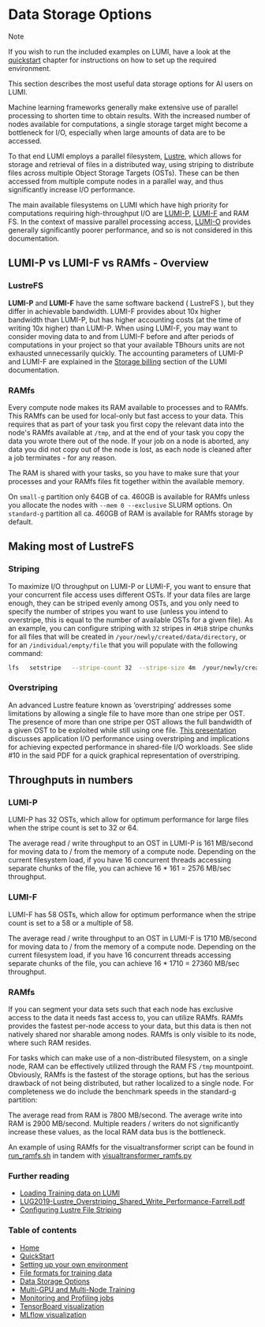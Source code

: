 # Data Storage Options

> [!NOTE]  
> If you wish to run the included examples on LUMI, have a look at the [quickstart](../quickstart/README.md) chapter for instructions on how to set up the required environment.

This section describes the most useful data storage options for AI users on LUMI.

Machine learning frameworks generally make extensive use of parallel processing to shorten time to obtain results. With the increased number of nodes available for computations, a single storage target might become a bottleneck for I/O, especially when large amounts of data are to be accessed.

To that end LUMI employs a parallel filesystem, [Lustre](https://docs.lumi-supercomputer.eu/storage/parallel-filesystems/lustre/), which allows for storage and retrieval of files in a distributed way, using striping to distribute files across multiple Object Storage Targets (OSTs). These can be then accessed from multiple compute nodes in a parallel way, and thus significantly increase I/O performance.

The main available filesystems on LUMI which have high priority for computations requiring high-throughput I/O are [LUMI-P](https://docs.lumi-supercomputer.eu/storage/parallel-filesystems/lumip/), [LUMI-F](https://docs.lumi-supercomputer.eu/storage/parallel-filesystems/lumif/) and RAM FS. In the context of massive parallel processing access, [LUMI-O](https://docs.lumi-supercomputer.eu/storage/lumio/) provides generally significantly poorer performance, and so is not considered in this documentation.

## LUMI-P vs LUMI-F vs RAMfs - Overview
### LustreFS
**LUMI-P** and **LUMI-F** have the same software backend ( LustreFS ), but they differ in achievable bandwidth. LUMI-F provides about 10x higher bandwidth than LUMI-P, but has higher accounting costs (at the time of writing 10x higher) than LUMI-P. When using LUMI-F, you may want to consider moving data to and from LUMI-F before and after periods of computations in your project so that your available TBhours units are not exhausted unnecessarily quickly. The accounting parameters of LUMI-P and LUMI-F are explained in the [Storage billing](https://docs.lumi-supercomputer.eu/runjobs/lumi_env/billing/#storage-billing) section of the LUMI documentation.

### RAMfs
Every compute node makes its RAM available to processes and to RAMfs. This RAMfs can be used for local-only but fast access to your data. This requires that as part of your task you first copy the relevant data into the node's RAMfs available at `/tmp`, and at the end of your task you copy the data you wrote there out of the node. If your job on a node is aborted, any data you did not copy out of the node is lost, as each node is cleaned after a job terminates - for any reason.

The RAM is shared with your tasks, so you have to make sure that your processes and your RAMfs files fit together within the available memory.

On `small-g` partition only 64GB of ca. 460GB is available for RAMfs unless you allocate the nodes with `--mem 0 --exclusive` SLURM options. On `standard-g` partition all ca. 460GB of RAM is available for RAMfs storage by default. 

## Making most of LustreFS 
### Striping
To maximize I/O throughput on LUMI-P or LUMI-F, you want to ensure that your concurrent file access uses different OSTs. If your data files are large enough, they can be striped evenly among OSTs, and you only need to specify the number of stripes you want to use (unless you intend to overstripe, this is equal to the number of available OSTs for a given file). As an example, you can configure striping with `32` stripes in `4MiB` stripe chunks for all files that will be created in `/your/newly/created/data/directory`, or for an `/individual/empty/file` that you will populate with the following command:
``` bash
lfs   setstripe   --stripe-count 32  --stripe-size 4m  /your/newly/created/data/directory   /individual/empty/file
```

### Overstriping
An advanced Lustre feature known as ‘overstriping’ addresses some limitations by allowing a single file to have more than one stripe per OST. The presence of more than one stripe per OST allows the full bandwidth of a given OST to be exploited while still using one file. [This presentation](https://wiki.lustre.org/images/b/b3/LUG2019-Lustre_Overstriping_Shared_Write_Performance-Farrell.pdf) discusses application I/O performance using overstriping and implications for achieving expected performance in shared-file I/O workloads. See slide #10 in the said PDF for a quick graphical representation of overstriping.

## Throughputs in numbers
### LUMI-P
LUMI-P has 32 OSTs, which allow for optimum performance for large files when the stripe count is set to 32 or 64.

The average read / write throughput to an OST in LUMI-P is 161 MB/second for moving data to / from the memory of a compute node. Depending on the current filesystem load, if you have 16 concurrent threads accessing separate chunks of the file, you can achieve 16 * 161 = 2576 MB/sec throughput.


### LUMI-F
LUMI-F has 58 OSTs, which allow for optimum performance when the stripe count is set to a 58 or a multiple of 58.

The average read / write throughput to an OST in LUMI-F is 1710 MB/second for moving data to / from the memory of a compute node. Depending on the current filesystem load, if you have 16 concurrent threads accessing separate chunks of the file, you can achieve 16 * 1710 = 27360 MB/sec throughput.


### RAMfs
If you can segment your data sets such that each node has exclusive access to the data it needs fast access to, you can utilize RAMfs. RAMfs provides the fastest per-node access to your data, but this data is then not natively shared nor sharable among nodes. RAMfs is only visible to its node, where such RAM resides.

For tasks which can make use of a non-distributed filesystem, on a single node, RAM can be effectively utilized through the RAM FS `/tmp` mountpoint. Obviously, RAMfs is the fastest of the storage options, but has the serious drawback of not being distributed, but rather localized to a single node. For completeness we do include the benchmark speeds in the standard-g partition:

The average read from RAM is 7800 MB/second. The average write into RAM is 2900 MB/second. Multiple readers / writers do not significantly increase these values, as the local RAM data bus is the bottleneck.

An example of using RAMfs for the visualtransformer script can be found in [run_ramfs.sh](run_ramfs.sh) in tandem with [visualtransformer_ramfs.py](visualtransformer_ramfs.py)


### Further reading
 - [Loading Training data on LUMI](https://462000265.lumidata.eu/ai-20241126/files/LUMI-ai-20241126-10-Training_Data_on_LUMI.pdf)
 - [LUG2019-Lustre_Overstriping_Shared_Write_Performance-Farrell.pdf](https://wiki.lustre.org/images/b/b3/LUG2019-Lustre_Overstriping_Shared_Write_Performance-Farrell.pdf)
 - [Configuring Lustre File Striping](https://wiki.lustre.org/index.php/Configuring_Lustre_File_Striping)

 ### Table of contents

- [Home](../README.md)
- [QuickStart](../quickstart/README.md)
- [Setting up your own environment](../setting-up-environment/README.md)
- [File formats for training data](../file-formats/README.md) 
- [Data Storage Options](../data-storage/README.md)
- [Multi-GPU and Multi-Node Training](../multi-gpu-and-node/README.md)
- [Monitoring and Profiling jobs](../monitoring-and-profiling/README.md)
- [TensorBoard visualization](../TensorBoard-visualization/README.md)
- [MLflow visualization](../MLflow-visualization/README.md)
